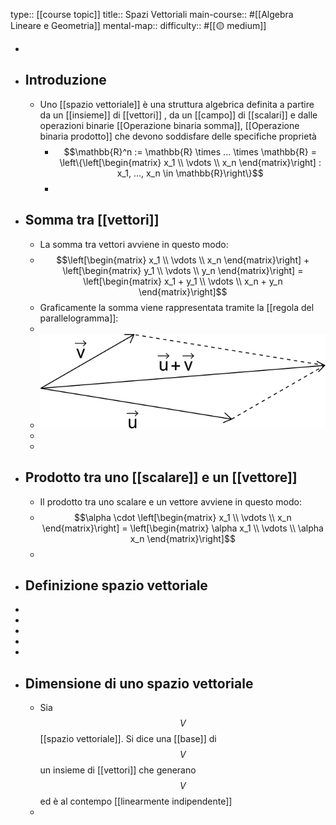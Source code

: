 type:: [[course topic]]
title:: Spazi Vettoriali
main-course:: #[[Algebra Lineare e Geometria]] 
mental-map::
difficulty:: #[[🟡 medium]]

-
- ## Introduzione
	- Uno [[spazio vettoriale]] è una struttura algebrica definita a partire da un [[insieme]] di [[vettori]] , da un [[campo]] di [[scalari]] e dalle operazioni binarie [[Operazione binaria somma]], [[Operazione binaria prodotto]] che devono soddisfare delle specifiche proprietà
		- $$\mathbb{R}^n := \mathbb{R} \times ... \times \mathbb{R} = \left\{\left[\begin{matrix} x_1 \\ \vdots \\ x_n \end{matrix}\right] : x_1, ..., x_n \in \mathbb{R}\right\}$$
		-
- ## Somma tra [[vettori]]
	- La somma tra vettori avviene in questo modo:
	- $$\left[\begin{matrix} x_1 \\ \vdots \\ x_n \end{matrix}\right] + \left[\begin{matrix} y_1 \\ \vdots \\ y_n \end{matrix}\right] = \left[\begin{matrix} x_1 + y_1 \\ \vdots \\ x_n + y_n \end{matrix}\right]$$
	- Graficamente la somma viene rappresentata tramite la [[regola del parallelogramma]]:
	-
	- ![somma_vettori.png](../assets/somma_vettori_1696265815688_0.png)
	-
	-
- ## Prodotto tra uno [[scalare]] e un [[vettore]]
	- Il prodotto tra uno scalare e un vettore avviene in questo modo:
	- $$\alpha \cdot \left[\begin{matrix} x_1 \\ \vdots \\ x_n \end{matrix}\right] = \left[\begin{matrix} \alpha x_1 \\ \vdots \\ \alpha x_n \end{matrix}\right]$$
	-
- ## Definizione spazio vettoriale
-
-
-
-
-
- ## Dimensione di uno spazio vettoriale
	- Sia $$V$$ [[spazio vettoriale]]. Si dice una [[base]] di $$V$$ un insieme di [[vettori]] che generano $$V$$ ed è al contempo [[linearmente indipendente]]
	-